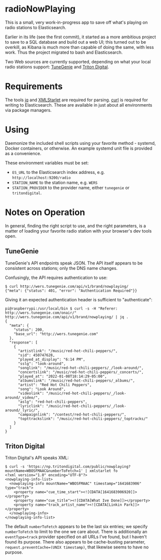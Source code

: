 # radioNowPlaying

This is a small, very work-in-progress app to save off what's playing on radio stations to
Elasticsearch.

Earlier in its life (see the first commit), it started as a more ambitious project to save to a
SQL database and build out a web UI; this turned out to be overkill, as Kibana is much more than
capable of doing the same, with less work. Thus the project migrated to bash and Elasticsearch.

Two Web sources are currently supported, depending on what your local radio stations support:
[TuneGenie](https://tunegenie.com/) and [Triton Digital](https://www.tritondigital.com/).

# Requirements

The tools [jq](https://stedolan.github.io/jq/) and
[XMLStarlet](https://pypi.org/project/xmlstarlet/) are required for parsing.
[curl](https://curl.se/) is required for writing to Elasticsearch. These are available in just
about all environments via package managers.

# Using

Daemonize the included shell scripts using your favorite method - systemd, Docker containers, or
otherwise. An example systemd unit file is provided as a convenience.

These environment variables must be set:
* `ES_URL` to the Elasticsearch index address, e.g. `http://localhost:9200/radio`
* `STATION_NAME` to the station name, e.g. `WERS`
* `STATION_PROVIDER` to the provider name, either `tunegenie` or `tritondigital`.

# Notes on Operation

In general, finding the right script to use, and the right parameters, is a matter of loading your
favorite radio station with your browser's dev tools open.

## TuneGenie

TuneGenie's API endpoints speak JSON. The API itself appears to be consistent across stations;
only the DNS name changes.

Confusingly, the API requires authentication to use:

```
$ curl http://wers.tunegenie.com/api/v1/brand/nowplaying/
{"meta": {"status": 401, "error": "Authentication Required"}}
```

Giving it an expected authentication header is sufficient to "authenticate":

```
pi@raspberrypi:/usr/local/bin $ curl -s -H "Referer: http://wers.tunegenie.com/onair/" http://wers.tunegenie.com/api/v1/brand/nowplaying/ | jq .
{
  "meta": {
    "status": 200,
    "base_url": "http://wers.tunegenie.com"
  },
  "response": [
    {
      "artistlink": "/music/red-hot-chili-peppers/",
      "sid": 450747628,
      "played_at_display": "6:14 PM",
      "sslg": "look-around",
      "songlink": "/music/red-hot-chili-peppers/_/look-around/",
      "concertslink": "/music/red-hot-chili-peppers/_concerts/",
      "played_at": "2022-01-08T18:14:29-05:00",
      "albumslink": "/music/red-hot-chili-peppers/_albums/",
      "artist": "Red Hot Chili Peppers",
      "song": "Look Around",
      "videolink": "/music/red-hot-chili-peppers/_/look-around/_video/",
      "aslg": "red-hot-chili-peppers",
      "lyriclink": "/music/red-hot-chili-peppers/_/look-around/_lyric/",
      "campaignlink": "/contest/red-hot-chili-peppers/",
      "topttrackslink": "/music/red-hot-chili-peppers/_toptracks/"
    }
  ]
}
```

## Triton Digital

Triton Digital's API speaks XML:

```
$ curl -s 'https://np.tritondigital.com/public/nowplaying?mountName=WBOSFMAAC&numberToFetch=1' | xmlstarlet fo
<?xml version="1.0" encoding="UTF-8"?>
<nowplaying-info-list>
  <nowplaying-info mountName="WBOSFMAAC" timestamp="1641683906" type="track">
    <property name="cue_time_start"><![CDATA[1641683906920]]></property>
    <property name="cue_title"><![CDATA[What Ive Done]]></property>
    <property name="track_artist_name"><![CDATA[Linkin Park]]></property>
  </nowplaying-info>
</nowplaying-info-list>

```

The default `numberToFetch` appears to be the last six entries; we specify `numberToFetch` to
limit to the one we care about. There is additionally an `eventType=track` provider specified on
all URLs I've found, but I haven't found its purpose. There also appears to be cache-busting
parameter, `request.preventCache=(UNIX timestamp)`, that likewise seems to have no purpose.
